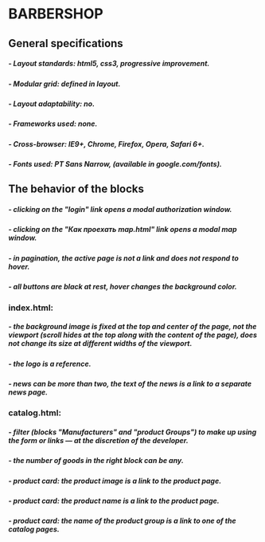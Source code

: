 # BARBERSHOP


## General specifications

##### - Layout standards: html5, css3, progressive improvement.
##### - Modular grid: defined in layout.
##### - Layout adaptability: no.
##### - Frameworks used: none.
##### - Cross-browser: IE9+, Chrome, Firefox, Opera, Safari 6+.
##### - Fonts used: PT Sans Narrow, (available in google.com/fonts).

## The behavior of the blocks

##### - clicking on the "login" link opens a modal authorization window.
##### - clicking on the "Как проехать map.html" link opens a modal map window.
##### - in pagination, the active page is not a link and does not respond to hover.
##### - all buttons are black at rest, hover changes the background color.

### index.html:
##### - the background image is fixed at the top and center of the page, not the viewport (scroll hides at the top along with the content of the page), does not change its size at different widths of the viewport.
##### - the logo is a reference.
##### - news can be more than two, the text of the news is a link to a separate news page.

### catalog.html:
##### - filter (blocks "Manufacturers" and "product Groups") to make up using the form or links — at the discretion of the developer.
##### - the number of goods in the right block can be any.
##### - product card: the product image is a link to the product page.
##### - product card: the product name is a link to the product page.
##### - product card: the name of the product group is a link to one of the catalog pages.
